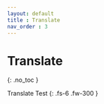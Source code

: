 ```yaml
---
layout: default
title : Translate
nav_order : 3
---
```


# Translate
{: .no_toc }

Translate Test
{: .fs-6 .fw-300 }